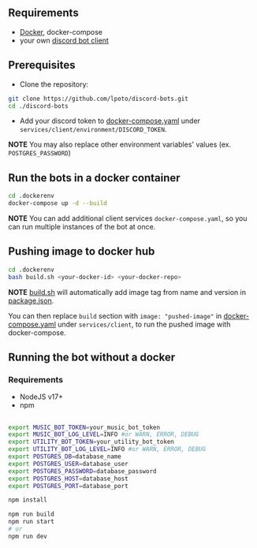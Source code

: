 ## Requirements

-   [Docker](https://www.docker.com/), docker-compose
-   your own [discord bot client](CREATING_CLIENT.md)

## Prerequisites

-   Clone the repository:

```bash
git clone https://github.com/lpoto/discord-bots.git
cd ./discord-bots
```

-   Add your discord token to [docker-compose.yaml](../.dockerenv/docker-compose.yaml) under `services/client/environment/DISCORD_TOKEN`.

**NOTE** You may also replace other environment variables' values (ex. `POSTGRES_PASSWORD`)

## Run the bots in a docker container

```bash
cd .dockerenv
docker-compose up -d --build
```

**NOTE** You can add additional client services `docker-compose.yaml`, so you can run multiple instances
of the bot at once.

## Pushing image to docker hub

```bash
cd .dockerenv
bash build.sh <your-docker-id> <your-docker-repo>
```

**NOTE** [build.sh](../.dockerenv/build.sh) will automatically add image tag from name and version in [package.json](../package.json).

You can then replace `build` section with `image: "pushed-image"` in [docker-compose.yaml](../.dockerenv/docker-compose.yaml) under `services/client`,
to run the pushed image with docker-compose.

## Running the bot without a docker

### Requirements

-   NodeJS v17+
-   npm

##

```bash
export MUSIC_BOT_TOKEN=your_music_bot_token
export MUSIC_BOT_LOG_LEVEL=INFO #or WARN, ERROR, DEBUG
export UTILITY_BOT_TOKEN=your_utility_bot_token
export UTILITY_BOT_LOG_LEVEL=INFO #or WARN, ERROR, DEBUG
export POSTGRES_DB=database_name
export POSTGRES_USER=database_user
export POSTGRES_PASSWORD=database_password
export POSTGRES_HOST=database_host
export POSTGRES_PORT=database_port

npm install
```

```bash
npm run build
npm run start
# or
npm run dev
```
